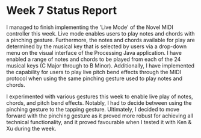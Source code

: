 # Week 7 Status Report

I managed to finish implementing the 'Live Mode' of the Novel MIDI controller this week. Live mode enables users to play notes and chords with a pinching gesture. Furthermore, the notes and chords available for play are determined by the musical key that is selected by users via a drop-down menu on the visual interface of the Processing Java application. I have enabled a range of notes and chords to be played from each of the 24 musical keys (C Major through to B Minor). Additionally, I have implemented the capability for users to play live pitch bend effects through the MIDI protocol when using the same pinching gesture used to play notes and chords.

I experimented with various gestures this week to enable live play of notes, chords, and pitch bend effects. Notably, I had to decide between using the pinching gesture to the tapping gesture. Ultimately, I decided to move forward with the pinching gesture as it proved more robust for achieving all technical functionality, and it proved favourable when I tested it with Ken & Xu during the week.